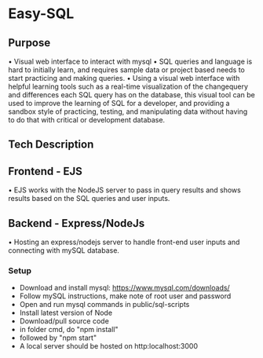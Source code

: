 # Easy-SQL

## Purpose


• Visual web interface to interact with mysql
• SQL queries and language is hard to initially learn, and requires sample data or project based needs to start practicing and making queries.
• Using a visual web interface with helpful learning tools such as a real-time visualization of the changequery  and differences each SQL query has on the database, this visual tool can be used to improve the learning of SQL for a developer, and providing a sandbox style of practicing, testing, and manipulating data without having to do that with critical or development database.


## Tech Description

## Frontend - EJS
• EJS works with the NodeJS server to pass in query results and shows results based on the SQL queries and user inputs.


## Backend - Express/NodeJs
• Hosting an express/nodejs server to handle front-end user inputs and connecting with mySQL database.

### Setup
-   Download and install mysql: https://www.mysql.com/downloads/
-   Follow mySQL instructions, make note of root user and password
-   Open and run mysql commands in public/sql-scripts
-   Install latest version of Node
-   Download/pull source code
-   in folder cmd, do "npm install"
-   followed by "npm start"
-   A local server should be hosted on http:localhost:3000


